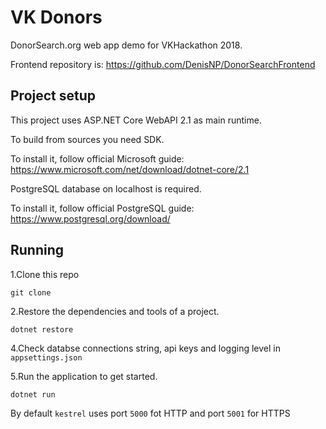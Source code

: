 # VK Donors
DonorSearch.org web app demo for VKHackathon 2018.

Frontend repository is: https://github.com/DenisNP/DonorSearchFrontend

## Project setup
This project uses ASP.NET Core WebAPI 2.1 as main runtime.

To build from sources you need SDK.

To install it, follow official Microsoft guide: https://www.microsoft.com/net/download/dotnet-core/2.1

PostgreSQL database on localhost is required.

To install it, follow official PostgreSQL guide: https://www.postgresql.org/download/

## Running 
1.Clone this repo
```
git clone
```
2.Restore the dependencies and tools of a project.
```
dotnet restore
```
4.Check databse connections string, api keys and logging level in `appsettings.json` 

5.Run the application to get started. 
```
dotnet run
```
By default `kestrel` uses port `5000` fot HTTP and port `5001` for HTTPS





